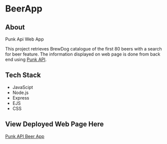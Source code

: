 # BeerApp
## About
Punk Api Web App

This project retrieves BrewDog catalogue of the first 80 beers with a search for beer 
feature. The information displayed on web page is done from back end using [Punk API](https://punkapi.com/documentation/v2).

## Tech Stack
- JavaScipt
- Node.js
- Express
- EJS
- CSS

## View Deployed Web Page Here

[Punk API Beer App](https://arcane-beerapi.herokuapp.com/)
